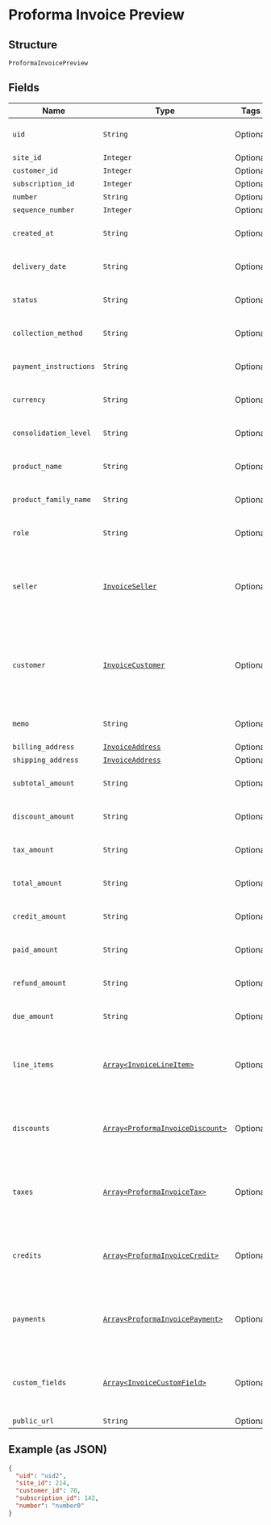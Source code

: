 
# Proforma Invoice Preview

## Structure

`ProformaInvoicePreview`

## Fields

| Name | Type | Tags | Description |
|  --- | --- | --- | --- |
| `uid` | `String` | Optional | **Constraints**: *Minimum Length*: `1` |
| `site_id` | `Integer` | Optional | - |
| `customer_id` | `Integer` | Optional | - |
| `subscription_id` | `Integer` | Optional | - |
| `number` | `String` | Optional | - |
| `sequence_number` | `Integer` | Optional | - |
| `created_at` | `String` | Optional | **Constraints**: *Minimum Length*: `1` |
| `delivery_date` | `String` | Optional | **Constraints**: *Minimum Length*: `1` |
| `status` | `String` | Optional | **Constraints**: *Minimum Length*: `1` |
| `collection_method` | `String` | Optional | **Constraints**: *Minimum Length*: `1` |
| `payment_instructions` | `String` | Optional | **Constraints**: *Minimum Length*: `1` |
| `currency` | `String` | Optional | **Constraints**: *Minimum Length*: `1` |
| `consolidation_level` | `String` | Optional | **Constraints**: *Minimum Length*: `1` |
| `product_name` | `String` | Optional | **Constraints**: *Minimum Length*: `1` |
| `product_family_name` | `String` | Optional | **Constraints**: *Minimum Length*: `1` |
| `role` | `String` | Optional | **Constraints**: *Minimum Length*: `1` |
| `seller` | [`InvoiceSeller`](../../doc/models/invoice-seller.md) | Optional | Information about the seller (merchant) listed on the masthead of the invoice. |
| `customer` | [`InvoiceCustomer`](../../doc/models/invoice-customer.md) | Optional | Information about the customer who is owner or recipient the invoiced subscription. |
| `memo` | `String` | Optional | **Constraints**: *Minimum Length*: `1` |
| `billing_address` | [`InvoiceAddress`](../../doc/models/invoice-address.md) | Optional | - |
| `shipping_address` | [`InvoiceAddress`](../../doc/models/invoice-address.md) | Optional | - |
| `subtotal_amount` | `String` | Optional | **Constraints**: *Minimum Length*: `1` |
| `discount_amount` | `String` | Optional | **Constraints**: *Minimum Length*: `1` |
| `tax_amount` | `String` | Optional | **Constraints**: *Minimum Length*: `1` |
| `total_amount` | `String` | Optional | **Constraints**: *Minimum Length*: `1` |
| `credit_amount` | `String` | Optional | **Constraints**: *Minimum Length*: `1` |
| `paid_amount` | `String` | Optional | **Constraints**: *Minimum Length*: `1` |
| `refund_amount` | `String` | Optional | **Constraints**: *Minimum Length*: `1` |
| `due_amount` | `String` | Optional | **Constraints**: *Minimum Length*: `1` |
| `line_items` | [`Array<InvoiceLineItem>`](../../doc/models/invoice-line-item.md) | Optional | **Constraints**: *Minimum Items*: `1`, *Unique Items Required* |
| `discounts` | [`Array<ProformaInvoiceDiscount>`](../../doc/models/proforma-invoice-discount.md) | Optional | **Constraints**: *Minimum Items*: `1`, *Unique Items Required* |
| `taxes` | [`Array<ProformaInvoiceTax>`](../../doc/models/proforma-invoice-tax.md) | Optional | **Constraints**: *Minimum Items*: `1`, *Unique Items Required* |
| `credits` | [`Array<ProformaInvoiceCredit>`](../../doc/models/proforma-invoice-credit.md) | Optional | **Constraints**: *Minimum Items*: `1`, *Unique Items Required* |
| `payments` | [`Array<ProformaInvoicePayment>`](../../doc/models/proforma-invoice-payment.md) | Optional | **Constraints**: *Minimum Items*: `1`, *Unique Items Required* |
| `custom_fields` | [`Array<InvoiceCustomField>`](../../doc/models/invoice-custom-field.md) | Optional | **Constraints**: *Minimum Items*: `1`, *Unique Items Required* |
| `public_url` | `String` | Optional | - |

## Example (as JSON)

```json
{
  "uid": "uid2",
  "site_id": 214,
  "customer_id": 70,
  "subscription_id": 142,
  "number": "number0"
}
```

